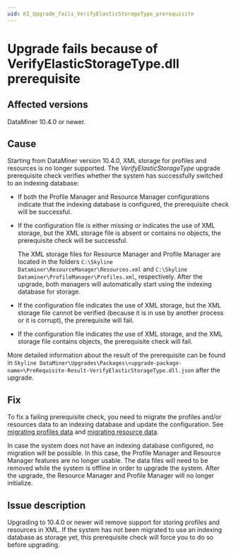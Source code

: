 ```yaml
---
uid: KI_Upgrade_fails_VerifyElasticStorageType_prerequisite
---
```


# Upgrade fails because of VerifyElasticStorageType.dll prerequisite

## Affected versions

DataMiner 10.4.0 or newer.

## Cause

Starting from DataMiner version 10.4.0, XML storage for profiles and resources is no longer supported. The *VerifyElasticStorageType* upgrade prerequisite check verifies whether the system has successfully switched to an indexing database:

- If both the Profile Manager and Resource Manager configurations indicate that the indexing database is configured, the prerequisite check will be successful.

- If the configuration file is either missing or indicates the use of XML storage, but the XML storage file is absent or contains no objects, the prerequisite check will be successful.

  The XML storage files for Resource Manager and Profile Manager are located in the folders `C:\Skyline Dataminer\ResourceManager\Resources.xml` and `C:\Skyline Dataminer\ProfileManager\Profiles.xml`, respectively. After the upgrade, both managers will automatically start using the indexing database for storage.

- If the configuration file indicates the use of XML storage, but the XML storage file cannot be verified (because it is in use by another process or it is corrupt), the prerequisite will fail.

- If the configuration file indicates the use of XML storage, and the XML storage file contains objects, the prerequisite check will fail.

More detailed information about the result of the prerequisite can be found in `Skyline DataMiner\Upgrades\Packages\<upgrade-package-name>\PreRequisite-Result-VerifyElasticStorageType.dll.json` after the upgrade.

## Fix

To fix a failing prerequisite check, you need to migrate the profiles and/or resources data to an indexing database and update the configuration. See [migrating profiles data](xref:Profile_migration_to_elastic) and [migrating resource data](xref:Resources_migration_to_elastic).

In case the system does not have an indexing database configured, no migration will be possible. In this case, the Profile Manager and Resource Manager features are no longer usable. The data files will need to be removed while the system is offline in order to upgrade the system. After the upgrade, the Resource Manager and Profile Manager will no longer initialize.

## Issue description

Upgrading to 10.4.0 or newer will remove support for storing profiles and resources in XML. If the system has not been migrated to use an indexing database as storage yet, this prerequisite check will force you to do so before upgrading.
